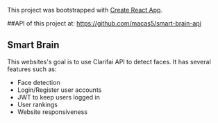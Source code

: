 This project was bootstrapped with [Create React App](https://github.com/facebook/create-react-app).

##API of this project at: https://github.com/macas5/smart-brain-api

## Smart Brain

This websites's goal is to use Clarifai API to detect faces. 
It has several features such as:

- Face detection
- Login/Register user accounts
- JWT to keep users logged in
- User rankings
- Website responsiveness
